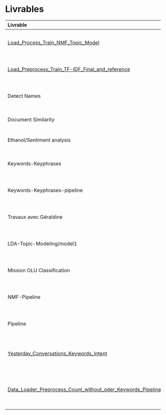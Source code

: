 # Livrables



| Livrable  | Description  | Lien S3/gitlab |Input|Output|Répertoire S3|
| :------------ |:---------------:| -----:|-----:|-----:|-----:|
| [Load_Process_Train_NMF_Topic_Model ](https://svc-master.kubeflow.tech.orange/_/pipeline/#/runs/details/6d751679-b98a-4e05-b9c2-f96150e41e5e)    | Load preprocess data and train NMF model |[NMF_Final_and_cleaned_pipeline.ipynb](https://gitlab.tech.orange/ndiaye1.dia/livrables/-/blob/master/NMF-Pipeline/NMF_Final_and_cleaned_pipeline.ipynb)|[Conversations issues de l'étape preprocessing](https://svc-master.kubeflow.tech.orange/_/pipeline/#/pipelines/details/dcbffa16-b44c-41b8-b934-e3f37c51b7a6)|NMF.pkl/Conv_conid_TopicsKeyWords.csv|https://s3.flexible-datastore.orange-business.com/di-diod-octopus-fe-data/dataOlu/Livrables/NMF/NMF.pkl|
|[Load_Preprocess_Train_TF-IDF_Final_and_reference ](https://svc-master.kubeflow.tech.orange/pipeline/#/pipelines/details/7fd97fe4-f603-43a3-91e6-26828ed3f97d) | Load preprocess data and train TF-IDF for keywords extraction| [Keywords Extraction.ipynb](https://gitlab.tech.orange/ndiaye1.dia/livrables/-/blob/master/Pipelines/KeyWordPipeline/Keywords%20Extraction.ipynb)|[Conversations issues de l'étape preprocessing](https://svc-master.kubeflow.tech.orange/_/pipeline/#/pipelines/details/dcbffa16-b44c-41b8-b934-e3f37c51b7a6)|TopicsKeyWords.csv|https://s3.flexible-datastore.orange-business.com/di-diod-octopus-fe-data/dataOlu/Livrables/NMF/TopicsKeyWords.csv|
| Detect Names | Contains all code that is usefull for detecting names in the conversations |[Detect_Names](https://gitlab.tech.orange/ndiaye1.dia/livrables/-/tree/master/Detect_Names) |[Conversations](https://svc-master.kubeflow.tech.orange/_/pipeline/#/pipelines/details/dcbffa16-b44c-41b8-b934-e3f37c51b7a6)|List of all names in the Data|Non encore répertorié|
|Document Similarity | Models for document similarity : clustering our conversations|[Similar documents](https://gitlab.tech.orange/ndiaye1.dia/livrables/-/tree/master/Document%20Similarity) |[Conversations](https://svc-master.kubeflow.tech.orange/_/pipeline/#/pipelines/details/dcbffa16-b44c-41b8-b934-e3f37c51b7a6)|Clusters of conversations|Non encore répertorié|
|Ethanol/Sentiment analysis | Data & AI framework integrating many models of text| [Etanol](https://gitlab.tech.orange/ndiaye1.dia/livrables/-/tree/master/Etanol) |[Conversations](https://svc-master.kubeflow.tech.orange/_/pipeline/#/pipelines/details/dcbffa16-b44c-41b8-b934-e3f37c51b7a6)|Multiple models|Non encore répertorié|
|Keywords-Keyphrases | Models for extracting keywords and keyphrases from text| [Keywords-Keyphrases](https://gitlab.tech.orange/ndiaye1.dia/livrables/-/tree/master/Keyword-Keyphrase) |[Conversations issues de l'étape preprocessing](https://svc-master.kubeflow.tech.orange/_/pipeline/#/pipelines/details/dcbffa16-b44c-41b8-b934-e3f37c51b7a6)|List of Keywords for each given conversation|Non encore répertorié|
|Keywords-Keyphrases-pipeline | Pipelines makking it possible to run recurrently keywords extraction models |[Keywords-Keyphrases-Pipeline](https://gitlab.tech.orange/ndiaye1.dia/livrables/-/tree/master/Keywords-Keyphrases-Pipeline)|[Conversations issues de l'étape preprocessing](https://svc-master.kubeflow.tech.orange/_/pipeline/#/pipelines/details/dcbffa16-b44c-41b8-b934-e3f37c51b7a6)|Keywords and keyphrases for summurizing conversations|Non encore répertorié|
|Travaux avec Géraldine |Description of the presentation to do with Data & IA | [Travaux avec Data & IA](https://gitlab.tech.orange/ndiaye1.dia/livrables/-/tree/master/KeywordsModelSelectionPr%C3%A9sentationG%C3%A9raldine) |[Conversations issues de l'étape preprocessing](https://svc-master.kubeflow.tech.orange/_/pipeline/#/pipelines/details/dcbffa16-b44c-41b8-b934-e3f37c51b7a6)|Selection of the best keywords extraction model|Non encore répertorié|
|LDA-Topic-Modeling/model1 | Extract keyinformations from the corpus     | [LDA-Topic-Model](https://gitlab.tech.orange/ndiaye1.dia/livrables/-/tree/master/LDA-Topic-Modeling) |[Conversations issues de l'étape preprocessing](https://svc-master.kubeflow.tech.orange/_/pipeline/#/pipelines/details/dcbffa16-b44c-41b8-b934-e3f37c51b7a6)|Topics composed by a distribution of words|Non encore répertorié|
|Mission OLU Classification |Build a base of conversations classification for OLU  | [Mission OLU Classification](https://gitlab.tech.orange/ndiaye1.dia/livrables/-/tree/master/Mission%20OLU%20Classification%20) |[Conversations issues de l'étape preprocessing](https://svc-master.kubeflow.tech.orange/_/pipeline/#/pipelines/details/dcbffa16-b44c-41b8-b934-e3f37c51b7a6)|Different output : classification, keywords...|Non encore répertorié|
|NMF-Pipeline | Building the Pipeline for the NMF model  | [NMF-Pipeline](https://gitlab.tech.orange/ndiaye1.dia/livrables/-/tree/master/NMF-Pipeline) |[Conversations issues de l'étape preprocessing](https://svc-master.kubeflow.tech.orange/_/pipeline/#/pipelines/details/dcbffa16-b44c-41b8-b934-e3f37c51b7a6)|NMF.pkl/Conv_conid_TopicsKeyWords.csv|Non encore répertorié|
|Pipeline | All Pipelines that are developped to automate our models training process |  [Pipelines](https://gitlab.tech.orange/ndiaye1.dia/livrables/-/tree/master/Pipelines)|[Conversations issues de l'étape preprocessing](https://svc-master.kubeflow.tech.orange/_/pipeline/#/pipelines/details/dcbffa16-b44c-41b8-b934-e3f37c51b7a6)|Statistiques, mots et phrases clés, topcs...|Non encore répertorié|
|[Yesterday_Conversations_Keywords_Intent](https://svc-master.kubeflow.tech.orange/pipeline/#/pipelines/details/6c2aed0b-4eed-4d61-bcdc-10e8d51bd758) |Pipeline permettant d'extraire les mots-clés des conversations ayant lieu le jour précédent le jour considèré |  [Gitlab link](https://gitlab.tech.orange/)|[Conversations issues de l'étape preprocessing](https://svc-master.kubeflow.tech.orange/_/pipeline/#/pipelines/details/dcbffa16-b44c-41b8-b934-e3f37c51b7a6)|Mots-clés pour chaque conversation donnéee en entrée|Non encore répertorié|
|[Data_Loader_Preprocess_Count_without_oder_Keywords_Pipeline](https://svc-master.kubeflow.tech.orange/pipeline/#/pipelines/details/de51c078-08ea-43cd-8e0b-7dcf27b62c6f) |Pipeline permettant d'extraire les statistiques d'un ensemble expression(combinaisons de deux mots succesifs) donné en entrée |  [Gitlab link](https://gitlab.tech.orange/)|[Conversations issues de l'étape preprocessing et une liste d'expression](https://svc-master.kubeflow.tech.orange/_/pipeline/#/pipelines/details/dcbffa16-b44c-41b8-b934-e3f37c51b7a6)|Mots-clés pour chaque conversation donnéee en entrée, statistiques des expressions données en entrée|Non encore répertorié|

